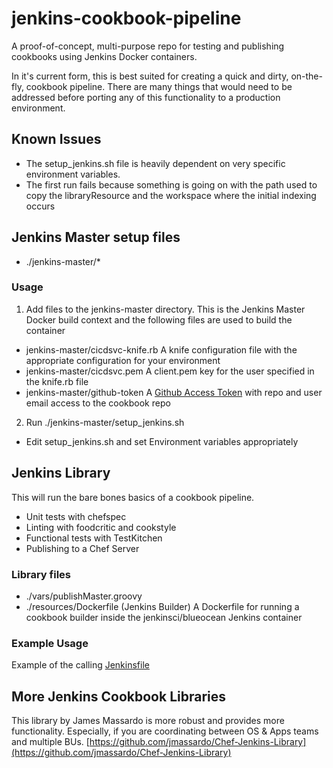 # jenkins-cookbook-pipeline

A proof-of-concept, multi-purpose repo for testing and publishing cookbooks using Jenkins Docker containers.

In it's current form, this is best suited for creating a quick and dirty, on-the-fly, cookbook pipeline.  There are many things that would need to be addressed before porting any of this functionality to a production environment.

## Known Issues

- The setup_jenkins.sh file is heavily dependent on very specific environment variables.
- The first run fails because something is going on with the path used to copy the libraryResource and the workspace where the initial indexing occurs  

## Jenkins Master setup files

- ./jenkins-master/*

### Usage

1. Add files to the jenkins-master directory. This is the Jenkins Master Docker build context and the following files are used to build the container
  - jenkins-master/cicdsvc-knife.rb
    A knife configuration file with the appropriate configuration for your environment
  - jenkins-master/cicdsvc.pem
    A client.pem key for the user specified in the knife.rb file
  - jenkins-master/github-token
    A [Github Access Token](https://help.github.com/articles/creating-a-personal-access-token-for-the-command-line/) with repo and user email access to the cookbook repo

2. Run ./jenkins-master/setup_jenkins.sh
  - Edit setup_jenkins.sh and set Environment variables appropriately

## Jenkins Library

This will run the bare bones basics of a cookbook pipeline.
- Unit tests with chefspec
- Linting with foodcritic and cookstyle
- Functional tests with TestKitchen
- Publishing to a Chef Server

### Library files

- ./vars/publishMaster.groovy
- ./resources/Dockerfile (Jenkins Builder)
  A Dockerfile for running a cookbook builder inside the jenkinsci/blueocean Jenkins container

### Example Usage

Example of the calling [Jenkinsfile](https://github.com/mtyler/chef-infra-base/blob/master/Jenkinsfile)

## More Jenkins Cookbook Libraries

This library by James Massardo is more robust and provides more functionality.  Especially, if you are coordinating between OS & Apps teams and multiple BUs.
[https://github.com/jmassardo/Chef-Jenkins-Library](https://github.com/jmassardo/Chef-Jenkins-Library)
